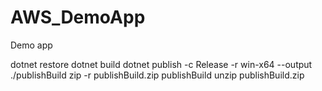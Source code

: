 # AWS_DemoApp
Demo app

dotnet restore
dotnet build
dotnet publish -c Release -r win-x64 --output ./publishBuild
zip -r publishBuild.zip publishBuild
unzip publishBuild.zip
